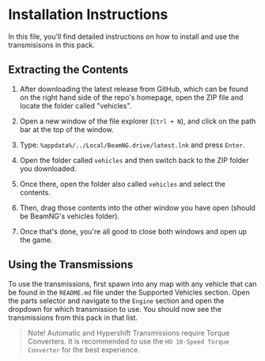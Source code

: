 # Installation Instructions
In this file, you'll find detailed instructions on how to install and use the transmisisons in this pack.

## Extracting the Contents
1) After downloading the latest release from GitHub, which can be found on the right hand side of the repo's homepage, open the ZIP file and locate the folder called "vehicles".

2) Open a new window of the file explorer (`Ctrl + N`), and click on the path bar at the top of the window.  
3) Type: `%appdata%/../Local/BeamNG.drive/latest.lnk` and press `Enter`. 
4) Open the folder called `vehicles` and then switch back to the ZIP folder you downloaded. 
5) Once there, open the folder also called `vehicles` and select the contents. 
6) Then, drag those contents into the other window you have open (should be BeamNG's vehicles folder). 
7) Once that's done, you're all good to close both windows and open up the game.

## Using the Transmissions
To use the transmissions, first spawn into any map with any vehicle that can be found in the `README.md` file under the Supported Vehicles section. Open the parts selector and navigate to the `Engine` section and open the dropdown for which transmission to use. You should now see the transmissions from this pack in that list.

> Note! Automatic and Hypershift Transmissions require Torque Converters. It is recommended to use the `HO 10-Speed Torque Converter` for the best experience. 
